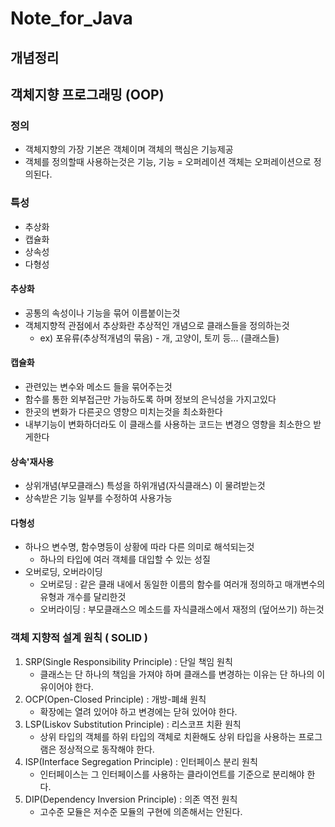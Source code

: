 # Note_for_Java
## 개념정리

## 객체지향 프로그래밍 (OOP)
### 정의
- 객체지향의 가장 기본은 객체이며 객체의 핵심은 기능제공
- 객체를 정의할때 사용하는것은 기능, 기능 = 오퍼레이션 객체는 오퍼레이션으로 정의된다.

### 특성
- 추상화
- 캡슐화
- 상속성
- 다형성

#### 추상화
- 공통의 속성이나 기능을 묶어 이름붙이는것
- 객체지향적 관점에서 추상화란 추상적인 개념으로 클래스들을 정의하는것
  - ex) 포유류(추상적개념의 묶음) - 개, 고양이, 토끼 등... (클래스들)

#### 캡슐화
- 관련있는 변수와 메소드 들을 묶어주는것
- 함수를 통한 외부접근만 가능하도록 하며 정보의 은닉성을 가지고있다
- 한곳의 변화가 다른곳으 영향으 미치는것을 최소화한다
- 내부기능이 변화하더라도 이 클래스를 사용하는 코드는 변경으 영향을 최소한으 받게한다

#### 상속'재사용
- 상위개념(부모클래스) 특성을 하위개념(자식클래스) 이 물려받는것
- 상속받은 기능 일부를 수정하여 사용가능

#### 다형성
- 하나으 변수명, 함수명등이 상황에 따라 다른 의미로 해석되는것
  - 하나의 타입에 여러 객체를 대입할 수 있는 성질
- 오버로딩, 오버라이딩
  - 오버로딩 : 같은 클래 내에서 동일한 이름의 함수를 여러개 정의하고 매개변수의 유형과 개수를 달리한것
  - 오버라이딩 : 부모클래스으 메소드를 자식클래스에서 재정의 (덮어쓰기) 하는것 


### 객체 지향적 설계 원칙 ( SOLID )

1. SRP(Single Responsibility Principle) : 단일 책임 원칙
   - 클래스는 단 하나의 책임을 가져야 하며 클래스를 변경하는 이유는 단 하나의 이유이어야 한다.
2. OCP(Open-Closed Principle) : 개방-폐쇄 원칙
   - 확장에는 열려 있어야 하고 변경에는 닫혀 있어야 한다.
3. LSP(Liskov Substitution Principle) : 리스코프 치환 원칙
   - 상위 타입의 객체를 하위 타입의 객체로 치환해도 상위 타입을 사용하는 프로그램은 정상적으로 동작해야 한다.
4. ISP(Interface Segregation Principle) : 인터페이스 분리 원칙
   - 인터페이스는 그 인터페이스를 사용하는 클라이언트를 기준으로 분리해야 한다.
5. DIP(Dependency Inversion Principle) : 의존 역전 원칙
   - 고수준 모듈은 저수준 모듈의 구현에 의존해서는 안된다.
